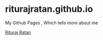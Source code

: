 riturajratan.github.io
======================

My Github Pages , Which tells more about me 


<a href="www.riturajratan.com">Rituraj Ratan</a>

